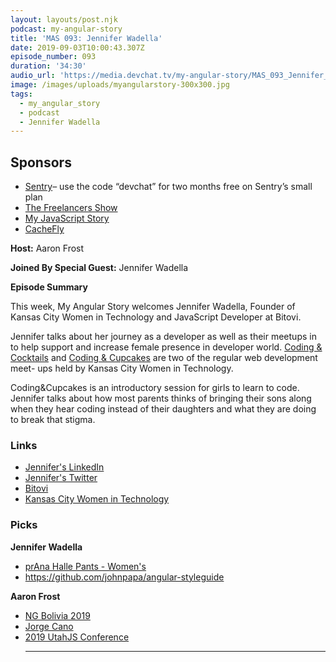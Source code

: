 ```yaml
---
layout: layouts/post.njk
podcast: my-angular-story
title: 'MAS 093: Jennifer Wadella'
date: 2019-09-03T10:00:43.307Z
episode_number: 093
duration: '34:30'
audio_url: 'https://media.devchat.tv/my-angular-story/MAS_093_Jennifer_Wadella.mp3'
image: /images/uploads/myangularstory-300x300.jpg
tags:
  - my_angular_story
  - podcast
  - Jennifer Wadella
---
```

## **Sponsors**

* [Sentry](http://sentry.io/)– use the code “devchat” for two months free on Sentry’s small plan
* [The Freelancers Show](https://devchat.tv/freelancers/)
* [My JavaScript Story](https://devchat.tv/my-javascript-story/)
* [CacheFly](https://www.cachefly.com/)

**Host:** Aaron Frost

**Joined By Special Guest:**  Jennifer Wadella

**Episode Summary**

This week, My Angular Story welcomes Jennifer Wadella, Founder of  Kansas City Women in Technology and JavaScript Developer at Bitovi. 

Jennifer talks about her journey  as a developer as well as their meetups in to help support and increase female presence in developer world. [Coding & Cocktails](https://twitter.com/CodeCocktailsKC) and [Coding & Cupcakes](https://twitter.com/CodeCupcakeskc) are two of the regular web development meet- ups held by Kansas City Women in Technology.

Coding&Cupcakes is an introductory session for girls to learn to code. Jennifer talks about how most parents thinks of bringing their sons along when they hear coding instead of their daughters and what they are doing to break that stigma. 

### **Links**

* [Jennifer's LinkedIn](https://www.linkedin.com/in/jennifer-wadella-7985b46/)
* [Jennifer's Twitter](https://twitter.com/likeOMGitsFEDAY)
* [Bitovi](https://www.bitovi.com)
* [Kansas City Women in Technology](https://kcwomenintech.org)

### **Picks**

**Jennifer Wadella**

* [prAna Halle Pants - Women's](https://www.rei.com/product/827497/prana-halle-pants-womens)
* <https://github.com/johnpapa/angular-styleguide>

**Aaron Frost**

* [NG Bolivia 2019](https://ng-bolivia.org)
* [Jorge Cano](https://www.linkedin.com/in/jorge-cano-06441015/)
* [2019 UtahJS Conference](https://conf.utahjs.com)
  - - -
